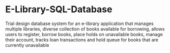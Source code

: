 # E-Library-SQL-Database
Trial design database system for an e-library application that manages multiple libraries, diverse collection of books available for borrowing, allows users to register, borrow books, place holds on unavailable books, manage their account, tracks loan transactions and hold queue for books that are currently unavailable
